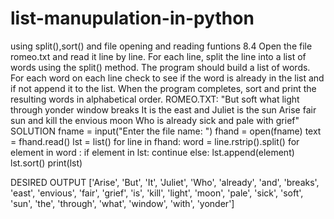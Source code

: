 # list-manupulation-in-python
using split(),sort() and file opening and reading funtions
8.4 Open the file romeo.txt and read it line by line. For each line, split the line into a list of words using the split() method. The program should build a list of words. For each word on each line check to see if the word is already in the list and if not append it to the list. When the program completes, sort and print the resulting words in alphabetical order.
ROMEO.TXT:
"But soft what light through yonder window breaks
It is the east and Juliet is the sun
Arise fair sun and kill the envious moon
Who is already sick and pale with grief"
SOLUTION
fname = input("Enter the file name: ")
fhand = open(fname)
text = fhand.read()
lst = list()
for line in fhand:
    word = line.rstrip().split()
    for element in word :
        if element in lst:
            continue
        else:
            lst.append(element)
lst.sort()
print(lst)
            
  DESIRED OUTPUT
['Arise', 'But', 'It', 'Juliet', 'Who', 'already', 'and', 'breaks', 'east', 'envious', 'fair', 'grief', 'is', 'kill', 'light', 'moon', 'pale', 'sick', 'soft', 'sun', 'the', 'through', 'what', 'window', 'with', 'yonder']
